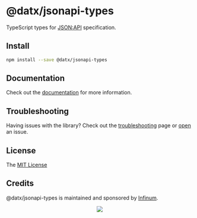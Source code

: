 # @datx/jsonapi-types

TypeScript types for [JSON:API](https://jsonapi.org/) specification.

## Install

```bash
npm install --save @datx/jsonapi-types
```

## Documentation

Check out the [documentation](https://datx.dev/docs/jsonapi-types/overview) for more information.

## Troubleshooting


Having issues with the library? Check out the [troubleshooting](https://datx.dev/docs/troubleshooting/known-issues) page or [open](https://github.com/infinum/datx/issues/new/choose) an issue.

## License

The [MIT License](LICENSE)

## Credits

@datx/jsonapi-types is maintained and sponsored by
[Infinum](https://www.infinum.com).

<p align="center">
  <a href='https://infinum.com'>
    <picture>
        <source srcset="https://assets.infinum.com/brand/logo/static/white.svg" media="(prefers-color-scheme: dark)">
        <img src="https://assets.infinum.com/brand/logo/static/default.svg">
    </picture>
  </a>
</p>
